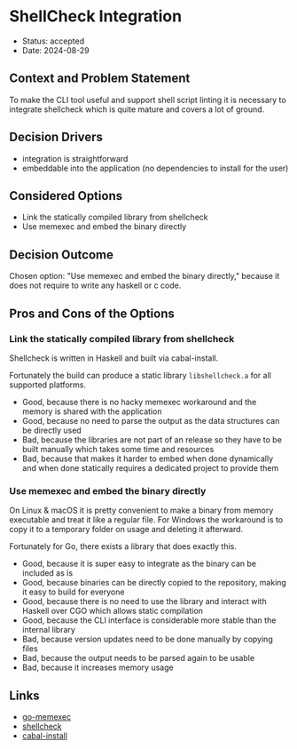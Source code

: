 # ShellCheck Integration

* Status: accepted
* Date: 2024-08-29

## Context and Problem Statement

To make the CLI tool useful and support shell script linting it is necessary to integrate shellcheck which is quite
mature and covers a lot of ground.

## Decision Drivers <!-- optional -->

* integration is straightforward
* embeddable into the application (no dependencies to install for the user)

## Considered Options

* Link the statically compiled library from shellcheck
* Use memexec and embed the binary directly

## Decision Outcome

Chosen option: "Use memexec and embed the binary directly," because it does not require to write any haskell or c code.

## Pros and Cons of the Options <!-- optional -->

### Link the statically compiled library from shellcheck

Shellcheck is written in Haskell and built via cabal-install.

Fortunately the build can produce a static library `libshellcheck.a` for all supported platforms.

* Good, because there is no hacky memexec workaround and the memory is shared with the application
* Good, because no need to parse the output as the data structures can be directly used
* Bad, because the libraries are not part of an release so they have to be built manually which takes some time and
  resources
* Bad, because that makes it harder to embed when done dynamically and when done statically requires a dedicated project
  to provide them

### Use memexec and embed the binary directly

On Linux & macOS it is pretty convenient to make a binary from memory executable and treat it like a regular file. For
Windows the workaround is to copy it to a temporary folder on usage and deleting it afterward.

Fortunately for Go, there exists a library that does exactly this.

* Good, because it is super easy to integrate as the binary can be included as is
* Good, because binaries can be directly copied to the repository, making it easy to build for everyone
* Good, because there is no need to use the library and interact with Haskell over CGO which allows static compilation
* Good, because the CLI interface is considerable more stable than the internal library
* Bad, because version updates need to be done manually by copying files
* Bad, because the output needs to be parsed again to be usable
* Bad, because it increases memory usage

## Links <!-- optional -->

* [go-memexec](https://github.com/amenzhinsky/go-memexec)
* [shellcheck](https://github.com/koalaman/shellcheck)
* [cabal-install](https://hackage.haskell.org/package/cabal-install)
